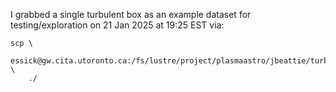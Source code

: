 I grabbed a single turbulent box as an example dataset for testing/exploration on 21 Jan 2025 at 19:25 EST via:

```
scp \
    essick@gw.cita.utoronto.ca:/fs/lustre/project/plasmaastro/jbeattie/turbulent_boxes/M05MA10/Turb_hdf5_plt_cnt_0050 \
    ./
```
